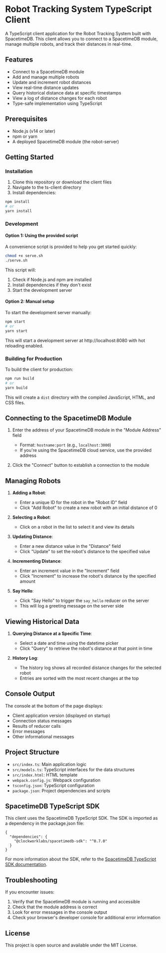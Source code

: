# Robot Tracking System TypeScript Client

A TypeScript client application for the Robot Tracking System built with SpacetimeDB. This client allows you to connect to a SpacetimeDB module, manage multiple robots, and track their distances in real-time.

## Features

- Connect to a SpacetimeDB module
- Add and manage multiple robots
- Update and increment robot distances
- View real-time distance updates
- Query historical distance data at specific timestamps
- View a log of distance changes for each robot
- Type-safe implementation using TypeScript

## Prerequisites

- Node.js (v14 or later)
- npm or yarn
- A deployed SpacetimeDB module (the robot-server)

## Getting Started

### Installation

1. Clone this repository or download the client files
2. Navigate to the ts-client directory
3. Install dependencies:

```bash
npm install
# or
yarn install
```

### Development

#### Option 1: Using the provided script

A convenience script is provided to help you get started quickly:

```bash
chmod +x serve.sh
./serve.sh
```

This script will:
1. Check if Node.js and npm are installed
2. Install dependencies if they don't exist
3. Start the development server

#### Option 2: Manual setup

To start the development server manually:

```bash
npm start
# or
yarn start
```

This will start a development server at http://localhost:8080 with hot reloading enabled.

### Building for Production

To build the client for production:

```bash
npm run build
# or
yarn build
```

This will create a `dist` directory with the compiled JavaScript, HTML, and CSS files.

## Connecting to the SpacetimeDB Module

1. Enter the address of your SpacetimeDB module in the "Module Address" field
   - Format: `hostname:port` (e.g., `localhost:3000`)
   - If you're using the SpacetimeDB cloud service, use the provided address

2. Click the "Connect" button to establish a connection to the module

## Managing Robots

1. **Adding a Robot**:
   - Enter a unique ID for the robot in the "Robot ID" field
   - Click "Add Robot" to create a new robot with an initial distance of 0

2. **Selecting a Robot**:
   - Click on a robot in the list to select it and view its details

3. **Updating Distance**:
   - Enter a new distance value in the "Distance" field
   - Click "Update" to set the robot's distance to the specified value

4. **Incrementing Distance**:
   - Enter an increment value in the "Increment" field
   - Click "Increment" to increase the robot's distance by the specified amount

5. **Say Hello**:
   - Click "Say Hello" to trigger the `say_hello` reducer on the server
   - This will log a greeting message on the server side

## Viewing Historical Data

1. **Querying Distance at a Specific Time**:
   - Select a date and time using the datetime picker
   - Click "Query" to retrieve the robot's distance at that point in time

2. **History Log**:
   - The history log shows all recorded distance changes for the selected robot
   - Entries are sorted with the most recent changes at the top

## Console Output

The console at the bottom of the page displays:
- Client application version (displayed on startup)
- Connection status messages
- Results of reducer calls
- Error messages
- Other informational messages

## Project Structure

- `src/index.ts`: Main application logic
- `src/models.ts`: TypeScript interfaces for the data structures
- `src/index.html`: HTML template
- `webpack.config.js`: Webpack configuration
- `tsconfig.json`: TypeScript configuration
- `package.json`: Project dependencies and scripts

## SpacetimeDB TypeScript SDK

This client uses the SpacetimeDB TypeScript SDK. The SDK is imported as a dependency in the package.json file:

```
{
  "dependencies": {
    "@clockworklabs/spacetimedb-sdk": "^0.7.0"
  }
}
```

For more information about the SDK, refer to the [SpacetimeDB TypeScript SDK documentation](https://spacetimedb.com/docs/sdks/typescript/quickstart).

## Troubleshooting

If you encounter issues:

1. Verify that the SpacetimeDB module is running and accessible
2. Check that the module address is correct
3. Look for error messages in the console output
4. Check your browser's developer console for additional error information

## License

This project is open source and available under the MIT License.
